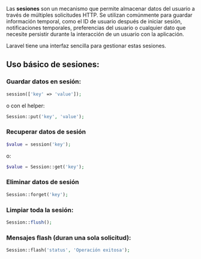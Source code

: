 Las **sesiones** son un mecanismo que permite almacenar datos del usuario a través de múltiples solicitudes HTTP. Se utilizan comúnmente para guardar información temporal, como el ID de usuario después de iniciar sesión, notificaciones temporales, preferencias del usuario o cualquier dato que necesite persistir durante la interacción de un usuario con la aplicación.

Laravel tiene una interfaz sencilla para gestionar estas sesiones.

## Uso básico de sesiones:

### Guardar datos en sesión:

``` php
session(['key' => 'value']);
```

o con el helper:
``` php
Session::put('key', 'value');
```
### Recuperar datos de sesión
``` php
$value = session('key');
```

o:

``` php
$value = Session::get('key');
```
### Eliminar datos de sesión
``` php
Session::forget('key');
```
### Limpiar toda la sesión:
``` php
Session::flush();
```
### Mensajes flash (duran una sola solicitud):
``` php
Session::flash('status', 'Operación exitosa');
```